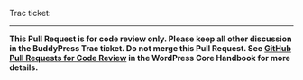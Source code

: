 <!--
Hi there! Thanks for contributing to BuddyPress!

Pull Requests in this GitHub repository **must** be linked to a ticket in the BuddyPress Core Trac instance (https://buddypress.trac.wordpress.org/), and are only used for code review. **No pull requests will be merged on GitHub.**

See the WordPress Handbook page on using PRs for Code Review more information: https://make.wordpress.org/core/handbook/contribute/git/github-pull-requests-for-code-review/

If this is your first time contributing, you may also find reviewing these guides first to be helpful:
- FAQs for New Contributors: https://make.wordpress.org/core/handbook/tutorials/faq-for-new-contributors/
- Contributing with Code Guide: https://codex.buddypress.org/participate-and-contribute/contribute-with-code/
- WordPress Coding Standards: https://make.wordpress.org/core/handbook/best-practices/coding-standards/
- Inline Documentation Standards: https://make.wordpress.org/core/handbook/best-practices/inline-documentation-standards/
- Browser Support Policies: https://make.wordpress.org/core/handbook/best-practices/browser-support/
- Proper spelling and grammar related best practices: https://make.wordpress.org/core/handbook/best-practices/spelling/
-->

<!-- Insert a description of your changes here -->

Trac ticket: <!-- insert a link to the BuddyPress Trac ticket here -->

---
**This Pull Request is for code review only. Please keep all other discussion in the BuddyPress Trac ticket. Do not merge this Pull Request. See [GitHub Pull Requests for Code Review](https://make.wordpress.org/core/handbook/contribute/git/github-pull-requests-for-code-review/) in the WordPress Core Handbook for more details.**

